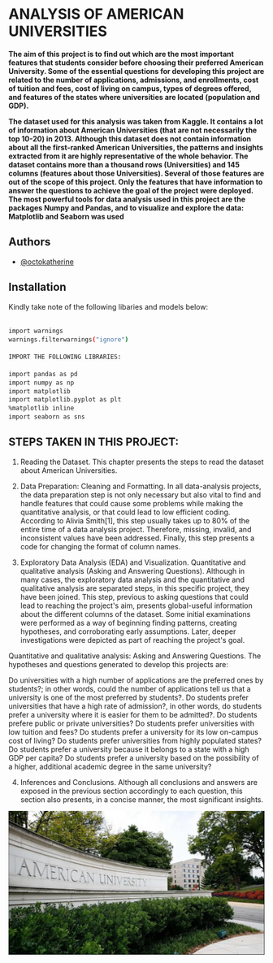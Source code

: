 
# **ANALYSIS OF AMERICAN UNIVERSITIES**

**The aim of this project is to find out which are the most important features that students consider before choosing their preferred American University. Some of the essential questions for developing this project are related to the number of applications, admissions, and enrollments, cost of tuition and fees, cost of living on campus, types of degrees offered, and features of the states where universities are located (population and GDP).**

**The dataset used for this analysis was taken from Kaggle. It contains a lot of information about American Universities (that are not necessarily the top 10-20) in 2013. Although this dataset does not contain information about all the first-ranked American Universities, the patterns and insights extracted from it are highly representative of the whole behavior. The dataset contains more than a thousand rows (Universities) and 145 columns (features about those Universities). Several of those features are out of the scope of this project. Only the features that have information to answer the questions to achieve the goal of the project were deployed. The most powerful tools for data analysis used in this project are the packages Numpy and Pandas, and to visualize and explore the data: Matplotlib and Seaborn was used**


## Authors

- [@octokatherine](https://github.com/stankovix)


## Installation

Kindly take note of the following libaries and models below:

```bash
  
import warnings
warnings.filterwarnings("ignore")

IMPORT THE FOLLOWING LIBRARIES:

import pandas as pd
import numpy as np
import matplotlib
import matplotlib.pyplot as plt
%matplotlib inline
import seaborn as sns
```
    

## **STEPS TAKEN IN THIS PROJECT:**

1. Reading the Dataset.
This chapter presents the steps to read the dataset about American Universities.


2. Data Preparation: Cleaning and Formatting.
In all data-analysis projects, the data preparation step is not only necessary but also vital to find and handle features that could cause some problems while making the quantitative analysis, or that could lead to low efficient coding. According to Alivia Smith[1], this step usually takes up to 80% of the entire time of a data analysis project. Therefore, missing, invalid, and inconsistent values have been addressed. Finally, this step presents a code for changing the format of column names.


3. Exploratory Data Analysis (EDA) and Visualization. Quantitative and qualitative analysis (Asking and Answering Questions).
Although in many cases, the exploratory data analysis and the quantitative and qualitative analysis are separated steps, in this specific project, they have been joined. This step, previous to asking questions that could lead to reaching the project's aim, presents global-useful information about the different columns of the dataset. Some initial examinations were performed as a way of beginning finding patterns, creating hypotheses, and corroborating early assumptions. Later, deeper investigations were depicted as part of reaching the project's goal.

Quantitative and qualitative analysis: Asking and Answering Questions.
The hypotheses and questions generated to develop this projects are:

Do universities with a high number of applications are the preferred ones by students?; in other words, could the number of applications tell us that a university is one of the most preferred by students?.
Do students prefer universities that have a high rate of admission?, in other words, do students prefer a university where it is easier for them to be admitted?.
Do students prefere public or private universities?
Do students prefer universities with low tuition and fees?
Do students prefer a university for its low on-campus cost of living?
Do students prefer universities from highly populated states?
Do students prefer a university because it belongs to a state with a high GDP per capita?
Do students prefer a university based on the possibility of a higher, additional academic degree in the same university?


4. Inferences and Conclusions.
Although all conclusions and answers are exposed in the previous section accordingly to each question, this section also presents, in a concise manner, the most significant insights.





![Logo](https://github.com/stankovix/Analysis-On-American-Universities/blob/main/american-university.png?raw=true)

